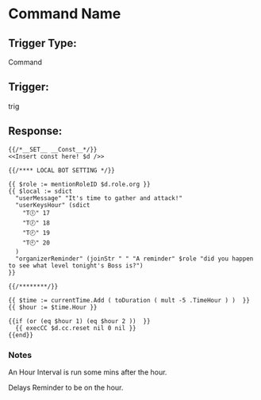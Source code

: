 # Command Name

## Trigger Type:

Command

## Trigger:

trig

## Response:

```
{{/*__SET__ __Const__*/}}
<<Insert const here! $d />>

{{/**** LOCAL BOT SETTING */}}

{{ $role := mentionRoleID $d.role.org }}
{{ $local := sdict
  "userMessage" "It's time to gather and attack!"
  "userKeysHour" (sdict
    "T🕕" 17
    "T🕖" 18
    "T🕗" 19
    "T🕘" 20
  )
  "organizerReminder" (joinStr " " "A reminder" $role "did you happen to see what level tonight's Boss is?")
}}

{{/********/}}

{{ $time := currentTime.Add ( toDuration ( mult -5 .TimeHour ) )  }}
{{ $hour := $time.Hour }}

{{if (or (eq $hour 1) (eq $hour 2 ))  }}
  {{ execCC $d.cc.reset nil 0 nil }}
{{end}}

```

### Notes

An Hour Interval is run some mins after the hour.

Delays Reminder to be on the hour.
